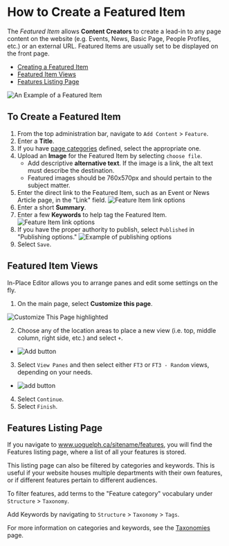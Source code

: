 # How to Create a Featured Item
The *Featured Item* allows **Content Creators** to create a lead-in to any page content on the website (e.g. Events, News, Basic Page, People Profiles, etc.) or an external URL. Featured Items are usually set to be displayed on the front page.

* [Creating a Featured Item](#to-create-a-featured-item)
* [Featured Item Views](#featured-item-views)
* [Features Listing Page](#features-listing-page)

![An Example of a Featured Item](../images/fIex.png)

## To Create a Featured Item
1. From the top administration bar, navigate to `Add Content` > `Feature`.
3. Enter a **Title**.
4. If you have [page categories](../taxonomies.md) defined, select the appropriate one.
5. Upload an **Image** for the Featured Item by selecting `choose file`.
    * Add descriptive **alternative text**. If the image is a link, the alt text must describe the destination.
    * Featured images should be 760x570px and should pertain to the subject matter.
6. Enter the direct link to the Featured Item, such as an Event or News Article page, in the "Link" field.
![Feature Item link options](../images/featitleimglink.png)
7. Enter a short **Summary**.
8. Enter a few **Keywords** to help tag the Featured Item.
![Feature Item link options](../images/featitleimglink.png)
9. If you have the proper authority to publish, select `Published` in "Publishing options."
![Example of publishing options](../images/pubopt.png)
10. Select `Save`.

## Featured Item Views
In-Place Editor allows you to arrange panes and edit some settings on the fly.
1. On the main page, select **Customize this page**.

![Customize This Page highlighted](../images/Customize.png)

2. Choose any of the location areas to place a new view (i.e. top, middle column, right side, etc.) and select `+`.
  * ![Add button](../images/add.png)
3. Select `View Panes` and then select either `FT3` or `FT3 - Random` views, depending on your needs.
  * ![add button](../images/ft3view.png)
4. Select `Continue`.
5. Select `Finish`.
  
## Features Listing Page

If you navigate to www.uoguelph.ca/sitename/features, you will find the Features listing page, where a list of all your features is stored.

This listing page can also be filtered by categories and keywords. This is useful if your website houses multiple departments with their own features, or if different features pertain to different audiences. 

To filter features, add terms to the "Feature category" vocabulary under `Structure` > `Taxonomy`. 

Add Keywords by navigating to `Structure` > `Taxonomy` > `Tags`. 

For more information on categories and keywords, see the [Taxonomies](/taxonomies.md) page.
